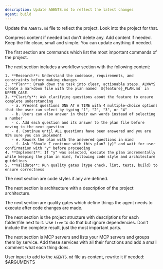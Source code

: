 ```yaml
---
description: Update AGENTS.md to reflect the latest changes
agent: build
---
```


Update the `AGENTS.md` file to reflect the project. Look into the project for that.

Compress content if needed but don't delete any. Add content if needed. Keep the file clean, small and simple. You can update anything if needed.

The first section are commands which list the most important commands of the project.

The next section includes a workflow section with the following content:

```
1. **Research**: Understand the codebase, requirements, and constraints before making changes
2. **Plan**: Break down the task into clear, actionable steps. ALWAYS create a markdown file with the plan named `${feature}_PLAN.md` in UPPER_CASE.
3. **Clarify**: Ask clarifying questions about the feature to ensure complete understanding
   - a. Present questions ONE AT A TIME with 4 multiple-choice options that the user can select by typing "1", "2", "3", or "4"
   - b. Users can also answer in their own words instead of selecting a number
   - c. Add each question and its answer to the plan file before moving to the next question
   - d. Continue until ALL questions have been answered and you are 95% sure you can implement
   - e. Rework the plan with the answered questions in mind
   - f. Ask "Should I continue with this plan? (y)" and wait for user confirmation with "y" before proceeding
4. **Implement**: If "y" was selected, execute the plan incrementally while keeping the plan in mind, following code style and architecture guidelines
5. **Validate**: Run quality gates (type check, lint, tests, build) to ensure correctness
```

The next section are code styles if any are defined.

The next section is architecture with a description of the project architecture.

The next section are quality gates which define things the agent needs to execute after code changes are made.

The next section is the project structure with descriptions for each folder/file next to it. Use `tree` to do that but ignore dependencies. Don't include the complete result, just the most important parts.

The next section is MCP servers and lists your MCP servers and groups them by service. Add these services with all their functions and add a small comment what each thing does.

User input to add to the `AGENTS.md` file as content, rewrite it if needed:
$ARGUMENTS
